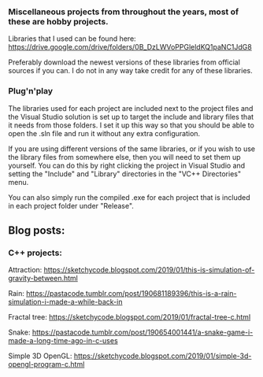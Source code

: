 ### Miscellaneous projects from throughout the years, most of these are hobby projects.

Libraries that I used can be found here:
https://drive.google.com/drive/folders/0B_DzLWVoPPGleldKQ1paNC1JdG8

Preferably download the newest versions of these libraries from official sources if you can. I do not in any way take credit for any of these libraries.

### Plug'n'play

The libraries used for each project are included next to the project files and the Visual Studio solution is set up to target the include and library files that it needs from those folders. I set it up this way so that you should be able to open the .sln file and run it without any extra configuration.

If you are using different versions of the same libraries, or if you wish to use the library files from somewhere else, then you will need to set them up yourself. You can do this by right clicking the project in Visual Studio and setting the "Include" and "Library" directories in the "VC++ Directories" menu.

You can also simply run the compiled .exe for each project that is included in each project folder under "Release".

## Blog posts:

### C++ projects:

Attraction: https://sketchycode.blogspot.com/2019/01/this-is-simulation-of-gravity-between.html

Rain: https://pastacode.tumblr.com/post/190681189396/this-is-a-rain-simulation-i-made-a-while-back-in

Fractal tree: https://sketchycode.blogspot.com/2019/01/fractal-tree-c.html

Snake: https://pastacode.tumblr.com/post/190654001441/a-snake-game-i-made-a-long-time-ago-in-c-uses

Simple 3D OpenGL: https://sketchycode.blogspot.com/2019/01/simple-3d-opengl-program-c.html


